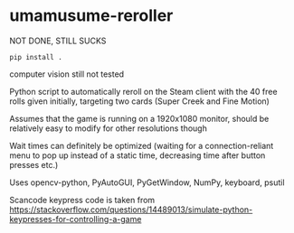 # umamusume-reroller

NOT DONE, STILL SUCKS

```
pip install .
```

computer vision still not tested

Python script to automatically reroll on the Steam client with the 40 free rolls given initially, targeting two cards (Super Creek and Fine Motion)

Assumes that the game is running on a 1920x1080 monitor, should be relatively easy to modify for other resolutions though

Wait times can definitely be optimized (waiting for a connection-reliant menu to pop up instead of a static time, decreasing time after button presses etc.)

Uses opencv-python, PyAutoGUI, PyGetWindow, NumPy, keyboard, psutil

Scancode keypress code is taken from <https://stackoverflow.com/questions/14489013/simulate-python-keypresses-for-controlling-a-game>
